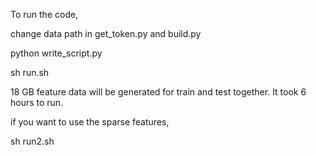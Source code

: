 To run the code,

change data path in get_token.py and build.py

python write_script.py

sh run.sh

18 GB feature data will be generated for train and test together.
It took 6 hours to run.

if you want to use the sparse features,

sh run2.sh
